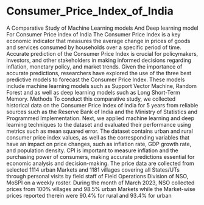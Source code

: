 # Consumer_Price_Index_of_India
A Comparative Study of Machine Learning models And Deep learning model For Consumer Price index of India
The Consumer Price Index is a key economic indicator that measures the average change in prices of goods and services consumed by households over
a specific period of time. Accurate prediction of the Consumer Price Index is crucial for policymakers, investors, and other stakeholders in making informed decisions regarding inflation, monetary policy, and market trends. Given the importance of accurate predictions, researchers have explored the use of the three best predictive models to forecast the Consumer Price Index. These models include machine learning models such as Support Vector Machine, Random Forest and as well as deep learning models such as Long Short-Term Memory. Methods
To conduct this comparative study, we collected historical data on the Consumer Price Index of India for 5 years from reliable sources such as the Reserve Bank of India and the Ministry of Statistics and Programmed Implementation. Next, we applied machine learning and deep learning techniques to the dataset and evaluated their performance using metrics such as mean squared error. The dataset contains urban and rural consumer price index values, as well as the corresponding variables that have an impact on price changes, such as inflation rate, GDP growth rate, and population density. CPI is important to measure inflation and the purchasing power of consumers, making accurate predictions essential for economic analysis and decision-making.
The price data are collected from selected 1114 urban Markets and 1181 villages covering all States/UTs through personal visits by field staff of Field Operations Division of NSO, MoSPI on a weekly roster. During the month of March 2023, NSO collected prices from 100% villages and 98.5% urban Markets while the Market-wise prices reported therein were 90.4% for rural and 93.4% for urban 

